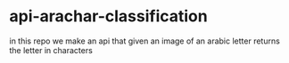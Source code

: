 # api-arachar-classification
in this repo we make an api that given an image of an arabic letter returns the letter in characters 
